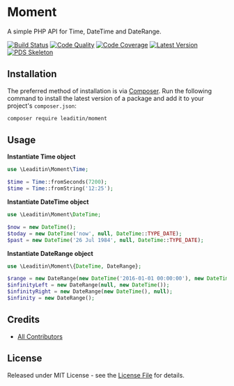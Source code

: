 # Moment

A simple PHP API for Time, DateTime and DateRange.

[![Build Status][ico-build]][link-build]
[![Code Quality][ico-code-quality]][link-code-quality]
[![Code Coverage][ico-code-coverage]][link-code-coverage]
[![Latest Version][ico-version]][link-packagist]
[![PDS Skeleton][ico-pds]][link-pds]

## Installation

The preferred method of installation is via [Composer](http://getcomposer.org/). Run the following command to install the latest version of a package and add it to your project's `composer.json`:

```bash
composer require leaditin/moment
```

## Usage

**Instantiate Time object**
```php
use \Leaditin\Moment\Time;

$time = Time::fromSeconds(7200);
$time = Time::fromString('12:25');
```

**Instantiate DateTime object**
 ```php
use \Leaditin\Moment\DateTime;

$now = new DateTime();
$today = new DateTime('now', null, DateTime::TYPE_DATE);
$past = new DateTime('26 Jul 1984', null, DateTime::TYPE_DATE);
```

**Instantiate DateRange object**
```php
use \Leaditin\Moment\{DateTime, DateRange};

$range = new DateRange(new DateTime('2016-01-01 00:00:00'), new DateTime('2016-12-31 23:59:59'));
$infinityLeft = new DateRange(null, new DateTime());
$infinityRight = new DateRange(new DateTime(), null);
$infinity = new DateRange();
```

## Credits

- [All Contributors][link-contributors]

## License

Released under MIT License - see the [License File](LICENSE) for details.


[ico-version]: https://img.shields.io/packagist/v/leaditin/moment.svg
[ico-build]: https://travis-ci.org/leaditin/moment.svg?branch=master
[ico-code-coverage]: https://img.shields.io/scrutinizer/coverage/g/leaditin/moment.svg
[ico-code-quality]: https://img.shields.io/scrutinizer/g/leaditin/moment.svg
[ico-pds]: https://img.shields.io/badge/pds-skeleton-blue.svg

[link-packagist]: https://packagist.org/packages/leaditin/moment
[link-build]: https://travis-ci.org/leaditin/moment
[link-code-coverage]: https://scrutinizer-ci.com/g/leaditin/moment/code-structure
[link-code-quality]: https://scrutinizer-ci.com/g/leaditin/moment
[link-pds]: https://github.com/php-pds/skeleton
[link-contributors]: ../../contributors
